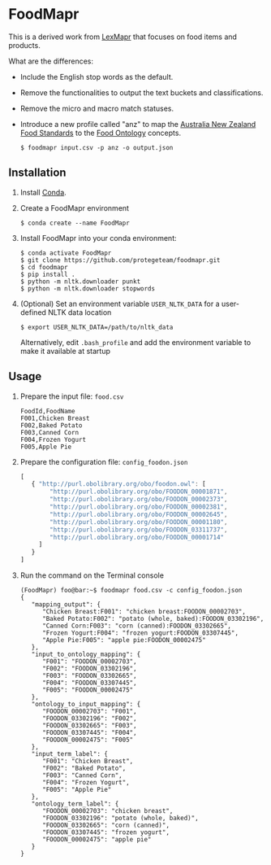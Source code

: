 # FoodMapr

This is a derived work from [LexMapr](https://genepio.org/lexmapr/) that focuses on food items and products.

What are the differences:
 * Include the English stop words as the default.
 * Remove the functionalities to output the text buckets and classifications.
 * Remove the micro and macro match statuses.
 * Introduce a new profile called "anz" to map the [Australia New Zealand Food Standards](https://www.foodstandards.gov.au/code/Pages/default.aspx) to the [Food Ontology](https://foodon.org/) concepts.

   ```
   $ foodmapr input.csv -p anz -o output.json
   ```

## Installation

1. Install [Conda](https://docs.conda.io/en/latest/miniconda.html).

2. Create a FoodMapr environment

   ```
   $ conda create --name FoodMapr
   ```

3. Install FoodMapr into your conda environment:

   ```
   $ conda activate FoodMapr
   $ git clone https://github.com/protegeteam/foodmapr.git
   $ cd foodmapr
   $ pip install .
   $ python -m nltk.downloader punkt
   $ python -m nltk.downloader stopwords
   ```

4. (Optional) Set an environment variable `USER_NLTK_DATA` for a user-defined NLTK data location

   ```
   $ export USER_NLTK_DATA=/path/to/nltk_data
   ```
   Alternatively, edit `.bash_profile` and add the environment variable to make it available at startup


## Usage

1. Prepare the input file: `food.csv`
   ```
   FoodId,FoodName
   F001,Chicken Breast
   F002,Baked Potato
   F003,Canned Corn
   F004,Frozen Yogurt
   F005,Apple Pie
   ```

2. Prepare the configuration file: `config_foodon.json`
   ```javascript
   [
      { "http://purl.obolibrary.org/obo/foodon.owl": [
           "http://purl.obolibrary.org/obo/FOODON_00001871",
           "http://purl.obolibrary.org/obo/FOODON_00002373",
           "http://purl.obolibrary.org/obo/FOODON_00002381",
           "http://purl.obolibrary.org/obo/FOODON_00002645",
           "http://purl.obolibrary.org/obo/FOODON_00001180",
           "http://purl.obolibrary.org/obo/FOODON_03311737",
           "http://purl.obolibrary.org/obo/FOODON_00001714"
        ]
      }
   ]
   ```

3. Run the command on the Terminal console

   ```console
   (FoodMapr) foo@bar:~$ foodmapr food.csv -c config_foodon.json
   {
      "mapping_output": {
         "Chicken Breast:F001": "chicken breast:FOODON_00002703",
         "Baked Potato:F002": "potato (whole, baked):FOODON_03302196",
         "Canned Corn:F003": "corn (canned):FOODON_03302665",
         "Frozen Yogurt:F004": "frozen yogurt:FOODON_03307445",
         "Apple Pie:F005": "apple pie:FOODON_00002475"
      },
      "input_to_ontology_mapping": {
         "F001": "FOODON_00002703",
         "F002": "FOODON_03302196",
         "F003": "FOODON_03302665",
         "F004": "FOODON_03307445",
         "F005": "FOODON_00002475"
      },
      "ontology_to_input_mapping": {
         "FOODON_00002703": "F001",
         "FOODON_03302196": "F002",
         "FOODON_03302665": "F003",
         "FOODON_03307445": "F004",
         "FOODON_00002475": "F005"
      },
      "input_term_label": {
         "F001": "Chicken Breast",
         "F002": "Baked Potato",
         "F003": "Canned Corn",
         "F004": "Frozen Yogurt",
         "F005": "Apple Pie"
      },
      "ontology_term_label": {
         "FOODON_00002703": "chicken breast",
         "FOODON_03302196": "potato (whole, baked)",
         "FOODON_03302665": "corn (canned)",
         "FOODON_03307445": "frozen yogurt",
         "FOODON_00002475": "apple pie"
      }
   }
   ```

